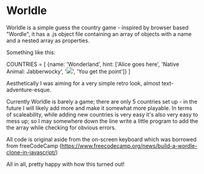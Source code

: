 # Worldle

Worldle is a simple guess the country game - inspired by browser based "Wordle", it has a .js object file containing an array of objects with a name and a nested array as properties.

Something like this:

COUNTRIES = [
  {name: 'Wonderland', hint: ['Alice goes here', 'Native Animal: Jabberwocky', '<img src="./images/ahintimage.jpg">', 'You get the point']}
]

Aesthetically I was aiming for a very simple retro look, almost text-adventure-esque.

Currently Worldle is barely a game; there are only 5 countries set up - in the future I will likely add more and make it somewhat more playable. In terms of scaleability, while adding new countries is very easy it's also very easy to mess up; so I may somewhere down the line write a little program to add the the array while checking for obvious errors.

All code is original aside from the on-screen keyboard which was borrowed from freeCodeCamp (https://www.freecodecamp.org/news/build-a-wordle-clone-in-javascript/)

All in all, pretty happy with how this turned out!
